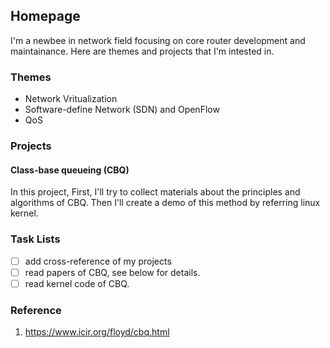 ## Homepage
I'm a newbee in network field focusing on core router development and maintainance.
Here are themes and projects that I'm intested in.

### Themes

- Network Vritualization
- Software-define Network (SDN) and OpenFlow
- QoS

### Projects

#### Class-base queueing (CBQ)

In this project, First, I'll try to collect materials about the principles and algorithms of CBQ.
Then I'll create a demo of this method by referring linux kernel.

### Task Lists

- [ ] add cross-reference of my projects
- [ ] read papers of CBQ, see below for details.
- [ ] read kernel code of CBQ.

### Reference
1. https://www.icir.org/floyd/cbq.html
